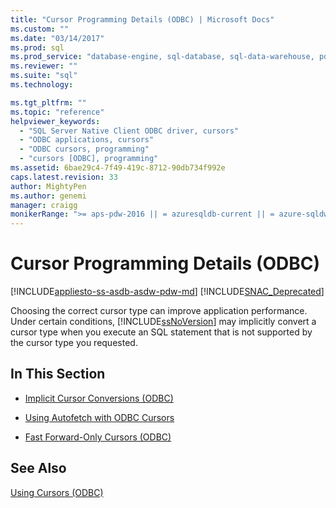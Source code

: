 ```yaml
---
title: "Cursor Programming Details (ODBC) | Microsoft Docs"
ms.custom: ""
ms.date: "03/14/2017"
ms.prod: sql
ms.prod_service: "database-engine, sql-database, sql-data-warehouse, pdw"
ms.reviewer: ""
ms.suite: "sql"
ms.technology: 

ms.tgt_pltfrm: ""
ms.topic: "reference"
helpviewer_keywords: 
  - "SQL Server Native Client ODBC driver, cursors"
  - "ODBC applications, cursors"
  - "ODBC cursors, programming"
  - "cursors [ODBC], programming"
ms.assetid: 6bae29c4-7f49-419c-8712-90db734f992e
caps.latest.revision: 33
author: MightyPen
ms.author: genemi
manager: craigg
monikerRange: ">= aps-pdw-2016 || = azuresqldb-current || = azure-sqldw-latest || >= sql-server-2016 || = sqlallproducts-allversions"
---
```

# Cursor Programming Details (ODBC)
[!INCLUDE[appliesto-ss-asdb-asdw-pdw-md](../../../includes/appliesto-ss-asdb-asdw-pdw-md.md)]
[!INCLUDE[SNAC_Deprecated](../../../includes/snac-deprecated.md)]

  Choosing the correct cursor type can improve application performance. Under certain conditions, [!INCLUDE[ssNoVersion](../../../includes/ssnoversion-md.md)] may implicitly convert a cursor type when you execute an SQL statement that is not supported by the cursor type you requested.  
  
## In This Section  
  
-   [Implicit Cursor Conversions &#40;ODBC&#41;](../../../relational-databases/native-client-odbc-cursors/programming/implicit-cursor-conversions-odbc.md)  
  
-   [Using Autofetch with ODBC Cursors](../../../relational-databases/native-client-odbc-cursors/programming/using-autofetch-with-odbc-cursors.md)  
  
-   [Fast Forward-Only Cursors &#40;ODBC&#41;](../../../relational-databases/native-client-odbc-cursors/programming/fast-forward-only-cursors-odbc.md)  
  
## See Also  
 [Using Cursors &#40;ODBC&#41;](../../../relational-databases/native-client-odbc-cursors/using-cursors-odbc.md)  
  
  
